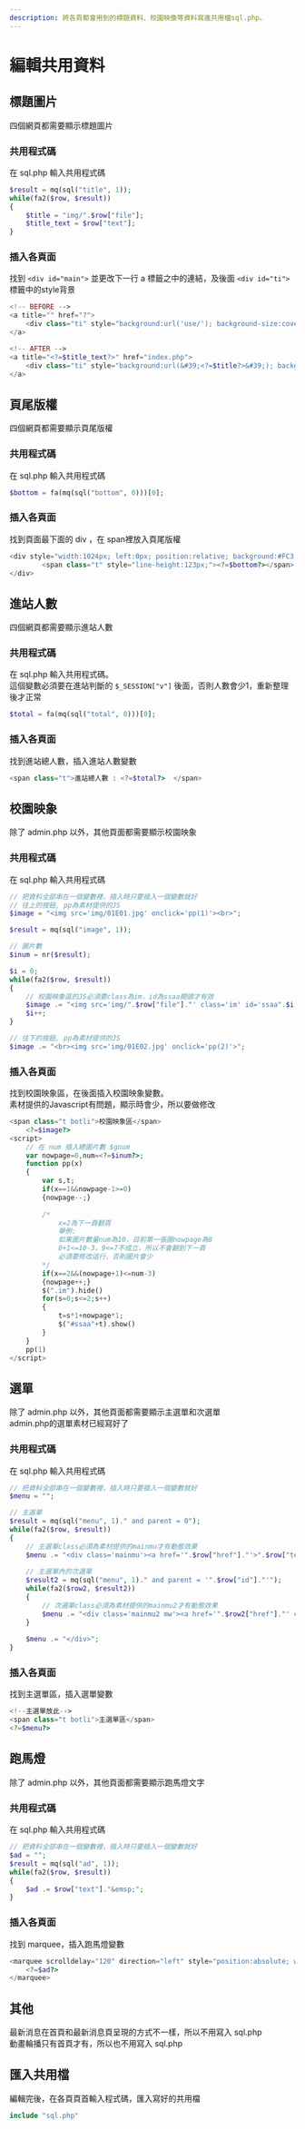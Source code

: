 ```yaml
---
description: 將各頁都會用到的標題資料、校園映像等資料寫進共用檔sql.php。
---
```


# 編輯共用資料

## 標題圖片

四個網頁都需要顯示標題圖片

### 共用程式碼

在 sql.php 輸入共用程式碼

```php
$result = mq(sql("title", 1));
while(fa2($row, $result))
{
	$title = "img/".$row["file"];
	$title_text = $row["text"];
}
```

### 插入各頁面

找到 `<div id="main">` 並更改下一行 a 標籤之中的連結，及後面 `<div id="ti">` 標籤中的style背景

```php
<!-- BEFORE -->
<a title="" href="?">
    <div class="ti" style="background:url('use/'); background-size:cover;"></div><!--標題-->
</a>

<!-- AFTER -->
<a title="<?=$title_text?>" href="index.php">
    <div class="ti" style="background:url(&#39;<?=$title?>&#39;); background-size:cover;"></div><!--標題-->
</a>
```

## 頁尾版權

四個網頁都需要顯示頁尾版權

### 共用程式碼

在 sql.php 輸入共用程式碼

```php
$bottom = fa(mq(sql("bottom", 0)))[0];
```

### 插入各頁面

找到頁面最下面的 div ，在 span裡放入頁尾版權

```php
<div style="width:1024px; left:0px; position:relative; background:#FC3; margin-top:4px; height:123px; display:block;">
		<span class="t" style="line-height:123px;"><?=$bottom?></span>
</div>
```

## 進站人數

四個網頁都需要顯示進站人數

### 共用程式碼

在 sql.php 輸入共用程式碼。  
這個變數必須要在進站判斷的 `$_SESSION["v"]` 後面，否則人數會少1，重新整理後才正常

```php
$total = fa(mq(sql("total", 0)))[0];
```

### 插入各頁面

找到進站總人數，插入進站人數變數

```php
<span class="t">進站總人數 : <?=$total?>  </span>
```

## 校園映象

除了 admin.php 以外，其他頁面都需要顯示校園映象

### 共用程式碼

在 sql.php 輸入共用程式碼

```php
// 把資料全部串在一個變數裡，插入時只要插入一個變數就好
// 往上的按鈕, pp為素材提供的JS
$image = "<img src='img/01E01.jpg' onclick='pp(1)'><br>";

$result = mq(sql("image", 1));

// 圖片數
$inum = nr($result);

$i = 0;
while(fa2($row, $result))
{
	// 校園映象區的JS必須要class為im，id為ssaa開頭才有效
	$image .= "<img src='img/".$row["file"]."' class='im' id='ssaa".$i."' width='150' height='103'>";
	$i++;
}

// 往下的按鈕, pp為素材提供的JS
$image .= "<br><img src='img/01E02.jpg' onclick='pp(2)'>";

```

### 插入各頁面

找到校園映象區，在後面插入校園映象變數。  
素材提供的Javascript有問題，顯示時會少，所以要做修改

```php
<span class="t botli">校園映象區</span>
	<?=$image?>
<script>
	// 在 num 插入總圖片數 $gnum
	var nowpage=0,num=<?=$inum?>;
	function pp(x)
	{
		var s,t;
		if(x==1&&nowpage-1>=0)
		{nowpage--;}
		
		/* 
			x=2為下一頁翻頁
			舉例:
			如果圖片數量num為10，目前第一張圖nowpage為8
			8+1<=10-3，9<=7不成立，所以不會翻到下一頁
			必須要修改這行，否則圖片會少
		*/
		if(x==2&&(nowpage+1)<=num-3)
		{nowpage++;}
		$(".im").hide()
		for(s=0;s<=2;s++)
		{
			t=s*1+nowpage*1;
			$("#ssaa"+t).show()
		}
	}
	pp(1)
</script>
```

## 選單

除了 admin.php 以外，其他頁面都需要顯示主選單和次選單  
admin.php的選單素材已經寫好了

### 共用程式碼

在 sql.php 輸入共用程式碼

```php
// 把資料全部串在一個變數裡，插入時只要插入一個變數就好
$menu = "";

// 主選單
$result = mq(sql("menu", 1)." and parent = 0");
while(fa2($row, $result))
{
	// 主選單class必須為素材提供的mainmu才有動態效果
	$menu .= "<div class='mainmu'><a href='".$row["href"]."'>".$row["text"]."</a>";
	
	// 主選單內的次選單
	$result2 = mq(sql("menu", 1)." and parent = '".$row["id"]."'");
	while(fa2($row2, $result2))
	{
		// 次選單class必須為素材提供的mainmu2才有動態效果
		$menu .= "<div class='mainmu2 mw'><a href='".$row2["href"]."' class='mainmu2 mw'>".$row2["text"]."</a></div>";
	}
	
	$menu .= "</div>";
}
```

### 插入各頁面

找到主選單區，插入選單變數

```php
<!--主選單放此-->
<span class="t botli">主選單區</span>
<?=$menu?>
```

## 跑馬燈

除了 admin.php 以外，其他頁面都需要顯示跑馬燈文字

### 共用程式碼

在 sql.php 輸入共用程式碼

```php
// 把資料全部串在一個變數裡，插入時只要插入一個變數就好
$ad = "";
$result = mq(sql("ad", 1));
while(fa2($row, $result))
{
	$ad .= $row["text"]."&emsp;";
}
```

### 插入各頁面

找到 marquee，插入跑馬燈變數

```php
<marquee scrolldelay="120" direction="left" style="position:absolute; width:100%; height:40px;">
    <?=$ad?>
</marquee>
```

## 其他

最新消息在首頁和最新消息頁呈現的方式不一樣，所以不用寫入 sql.php  
動畫輪播只有首頁才有，所以也不用寫入 sql.php

## 匯入共用檔

編輯完後，在各頁頁首輸入程式碼，匯入寫好的共用檔

```php
include "sql.php"
```



